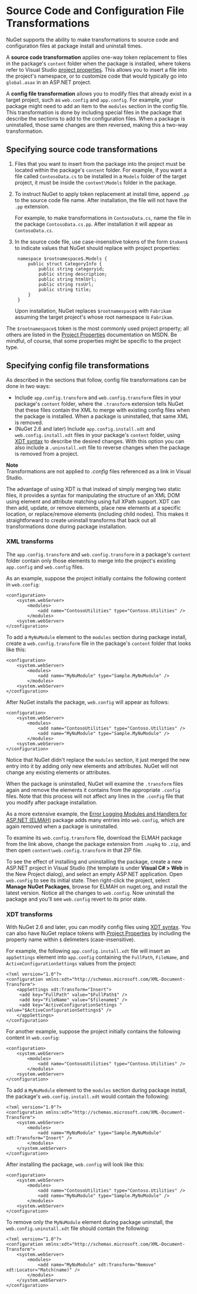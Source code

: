 # Source Code and Configuration File Transformations

NuGet supports the ability to make transformations to source code and configuration files at package install and uninstall times. 

A **source code transformation** applies one-way token replacement to files in the package's `content` folder when the package is installed, where tokens refer to Visual Studio [project properties](https://msdn.microsoft.com/library/vslangproj.projectproperties_properties.aspx). This allows you to insert a file into the project's namespace, or to customize code that would typically go into `global.asax` in an ASP.NET project. 

A **config file transformation** allows you to modify files that already exist in a target project, such as `web.config` and `app.config`. For example, your package might need to add an item to the `modules` section in the config file. This transformation is done by including special files in the package that describe the sections to add to the configuration files. When a package is uninstalled, those same changes are then reversed, making this a two-way transformation. 
 

## Specifying source code transformations

1. Files that you want to insert from the package into the project must be located within the package's `content` folder. For example, if you want a file called `ContosoData.cs` to be installed in a `Models` folder of the target project, it must be inside the `content\Models` folder in the package.

2. To instruct NuGet to apply token replacement at install time, append `.pp` to the source code file name. After installation, the file will not have the `.pp` extension. 

	For example, to make transformations in `ContosoData.cs`, name the file in the package `ContosoData.cs.pp`. After installation it will appear as `ContosoData.cs`.

3. In the source code file, use case-insensitive tokens of the form `$token$` to indicate values that NuGet should replace with project properties:  

	    namespace $rootnamespace$.Models {
	        public struct CategoryInfo {
	            public string categoryid;
	            public string description;
	            public string htmlUrl;
	            public string rssUrl;
	            public string title;
	        }
	    }

	Upon installation, NuGet replaces `$rootnamespace$` with `Fabrikam` assuming the target project's whose root namespace is `Fabrikam`.

The `$rootnamespace$` token is the most commonly used project property; all others are listed in the [Project Properties](https://msdn.microsoft.com/library/vslangproj.projectproperties_properties.aspx) documentation on MSDN. Be mindful, of course, that some properties might be specific to the project type.


## Specifying config file transformations

As described in the sections that follow, config file transformations can be done in two ways:

- Include `app.config.transform` and `web.config.transform` files in your package's `content` folder, where the `.transform` extension tells NuGet that these files contain the XML to merge with existing config files when the package is installed. When a package is uninstalled, that same XML is removed.
- (NuGet 2.6 and later) Include `app.config.install.xdt` and `web.config.install.xdt` files in your package's `content` folder, using [XDT syntax](https://msdn.microsoft.com/library/dd465326.aspx) to describe the desired changes. With this option you can also include a `.uninstall.xdt` file to reverse changes when the package is removed from a project.

<div class="block-callout-info">
	<strong>Note</strong><br>
	Transformations are not applied to <em>.config</em> files referenced as a link in Visual Studio. 
</div>

The advantage of using XDT is that instead of simply merging two static files, it provides a syntax for manipulating the structure of an XML DOM using element and attribute matching using full XPath support. XDT can then add, update, or remove elements, place new elements at a specific location, or replace/remove elements (including child nodes). This makes it straightforward to create uninstall transforms that back out all transformations done during package installation. 

### XML transforms

The `app.config.transform` and `web.config.transform` in a package's `content` folder contain only those elements to merge into the project's existing `app.config` and `web.config` files.

As an example, suppose the project initially contains the following content in `web.config`:

    <configuration>
        <system.webServer>
            <modules>
                <add name="ContosoUtilities" type="Contoso.Utilities" />
            </modules>
        <system.webServer>
    </configuration>

To add a `MyNuModule` element to the `modules` section during package install, create a `web.config.transform` file in the package's `content` folder that looks like this:

    <configuration>
        <system.webServer>
            <modules>
                <add name="MyNuModule" type="Sample.MyNuModule" />
            </modules>
        <system.webServer>
    </configuration>

After NuGet installs the package, `web.config` will appear as follows:

    <configuration>
        <system.webServer>
            <modules>
                <add name="ContosoUtilities" type="Contoso.Utilities" />
                <add name="MyNuModule" type="Sample.MyNuModule" />
            </modules>
        <system.webServer>
    </configuration>

Notice that NuGet didn't replace the `modules` section, it just merged the new entry into it by adding only new elements and attributes. NuGet will not change any existing elements or attributes. 

When the package is uninstalled, NuGet will examine the `.transform` files again and remove the elements it contains from the appropriate `.config` files. Note that this process will not affect any lines in the `.config` file that you modify after package installation.

As a more extensive example, the [Error Logging Modules and Handlers for ASP.NET (ELMAH)](https://www.nuget.org/packages/elmah/) package adds many entries into `web.config`, which are again removed when a package is uninstalled.

To examine its `web.config.transform` file, download the ELMAH package from the link above, change the package extension from `.nupkg` to `.zip`, and then open `content\web.config.transform` in that ZIP file.

To see the effect of installing and uninstalling the package, create a new ASP.NET project in Visual Studio (the template is under **Visual C# > Web** in the New Project dialog), and select an empty ASP.NET application. Open `web.config` to see its initial state. Then right-click the project, select **Manage NuGet Packages**, browse for ELMAH on nuget.org, and install the latest version. Notice all the changes to `web.config`. Now uninstall the package and you'll see `web.config` revert to its prior state.  


### XDT transforms

With NuGet 2.6 and later, you can modify config files using [XDT syntax](https://msdn.microsoft.com/library/dd465326.aspx). You can also have NuGet replace tokens with [Project Properties](https://msdn.microsoft.com/library/vslangproj.projectproperties_properties.aspx) by including the property name within `$` delimeters (case-insensitive).

For example, the following `app.config.install.xdt` file will insert an `appSettings` element into `app.config` containing the `FullPath`, `FileName`, and `ActiveConfigurationSettings` values from the project: 
  
    <?xml version="1.0"?>
    <configuration xmlns:xdt="http://schemas.microsoft.com/XML-Document-Transform">
        <appSettings xdt:Transform="Insert">
         <add key="FullPath" value="$FullPath$" />
         <add key="FileName" value="$filename$" />
         <add key="ActiveConfigurationSettings " value="$ActiveConfigurationSettings$" />
        </appSettings>
    </configuration>

For another example, suppose the project initially contains the following content in `web.config`:

    <configuration>
        <system.webServer>
            <modules>
                <add name="ContosoUtilities" type="Contoso.Utilities" />
            </modules>
        <system.webServer>
    </configuration>
    
To add a `MyNuModule` element to the `modules` section during package install, the package's `web.config.install.xdt` would contain the following:

    <?xml version="1.0"?>
    <configuration xmlns:xdt="http://schemas.microsoft.com/XML-Document-Transform">
        <system.webServer>
            <modules>
                <add name="MyNuModule" type="Sample.MyNuModule" xdt:Transform="Insert" />
            </modules>
        </system.webServer>
    </configuration>
    
After installing the package, `web.config` will look like this:

    <configuration>
        <system.webServer>
            <modules>
                <add name="ContosoUtilities" type="Contoso.Utilities" />
                <add name="MyNuModule" type="Sample.MyNuModule" /> 
            </modules>
        <system.webServer>
    </configuration>

To remove only the `MyNuModule` element during package uninstall, the `web.config.uninstall.xdt` file should contain the following:

    <?xml version="1.0"?>
    <configuration xmlns:xdt="http://schemas.microsoft.com/XML-Document-Transform">
        <system.webServer>
            <modules>
                <add name="MyNuModule" xdt:Transform="Remove" xdt:Locator="Match(name)" />
            </modules>
        </system.webServer>
    </configuration>




